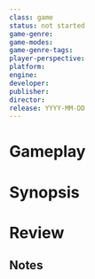 ```yaml
---
class: game
status: not started
game-genre: 
game-modes: 
game-genre-tags: 
player-perspective: 
platform: 
engine: 
developer:
publisher:
director:
release: YYYY-MM-DD
---
```

# Gameplay 

# Synopsis 

# Review 

## Notes 
